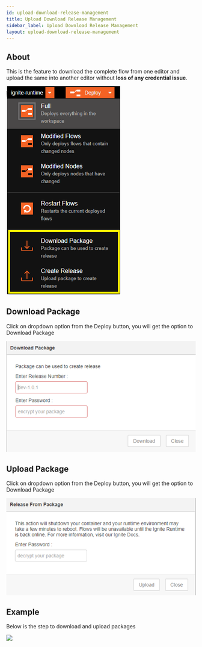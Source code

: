 ```yaml
---
id: upload-download-release-management
title: Upload Download Release Management
sidebar_label: Upload Download Release Management
layout: upload-download-release-management
---
```


## About

This is the feature to download the complete flow from one editor and upload the same into another editor without <b>loss of any credential issue</b>.

![](../assets/release-management/ignite-release-capability.png)

## Download Package

Click on dropdown option from the Deploy button, you will get the option to Download Package

![](../assets/release-management/ignite-release-capability-download.png)

## Upload Package

Click on dropdown option from the Deploy button, you will get the option to Download Package

![](../assets/release-management/ignite-release-capability-upload.png)

## Example

Below is the step to download and upload packages

![](../assets/release-management/ignite-release-capability.gif)

